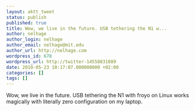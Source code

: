 ```yaml
---
layout: aktt_tweet
status: publish
published: true
title: Wow, we live in the future. USB tethering the N1 w...
author: nelhage
author_login: nelhage
author_email: nelhage@mit.edu
author_url: http://nelhage.com
wordpress_id: 678
wordpress_url: http://twitter-14558831089
date: 2010-05-23 10:17:07.000000000 +02:00
categories: []
tags: []
---
```

Wow, we live in the future. USB tethering the N1 with froyo on Linux works magically with literally zero configuration on my laptop.
